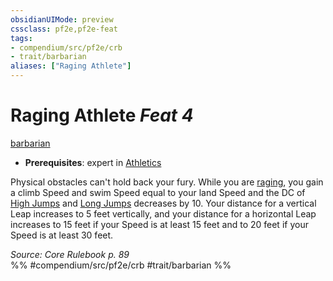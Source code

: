 ```yaml
---
obsidianUIMode: preview
cssclass: pf2e,pf2e-feat
tags:
- compendium/src/pf2e/crb
- trait/barbarian
aliases: ["Raging Athlete"]
---
```

# Raging Athlete  *Feat 4*  
[barbarian](../../Rules/traits/barbarian.md)  

- **Prerequisites**: expert in [Athletics](../skills.md#Athletics)

Physical obstacles can't hold back your fury. While you are [raging](../../Rules/actions/rage.md), you gain a climb Speed and swim Speed equal to your land Speed and the DC of [High Jumps](../../Rules/actions/high-jump.md) and [Long Jumps](../../Rules/actions/long-jump.md) decreases by 10. Your distance for a vertical Leap increases to 5 feet vertically, and your distance for a horizontal Leap increases to 15 feet if your Speed is at least 15 feet and to 20 feet if your Speed is at least 30 feet.

*Source: Core Rulebook p. 89*  
%% #compendium/src/pf2e/crb #trait/barbarian %%